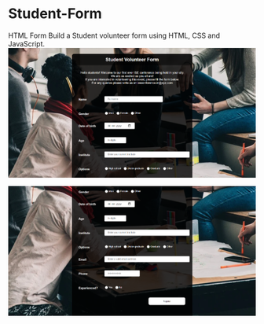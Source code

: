 # Student-Form
HTML Form
Build a Student volunteer form using HTML, CSS and JavaScript.
![](IMG1.png)

![](IMG2.png)

